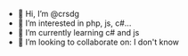 - 👋 Hi, I’m @crsdg
- 👀 I’m interested in php, js, c#...
- 🌱 I’m currently learning c# and js
- 💞️ I’m looking to collaborate on: I don't know

<!---
crsdg/crsdg is a ✨ special ✨ repository because its `README.md` (this file) appears on your GitHub profile.
You can click the Preview link to take a look at your changes.
--->
